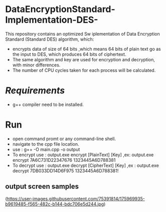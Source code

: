# DataEncryptionStandard-Implementation-DES-
This repository contains an optimized Sw iplementation of Data Encryption Standard (Standard DES) algorithm, which:
- encrypts data of size of 64 bits ,which means 64 bits of plain text go as the input to DES, which produces 64 bits of ciphertext. 
- The same algorithm and key are used for encryption and decryption, with minor differences.
- The number of CPU cycles taken for each process will be calculated.

#  _Requirements_
- g++ compiler need to be installed.

# Run
- open command promt or any command-line shell.
- navigate to the cpp file location.
- use : g++ -O main.cpp -o output
- To encrypt use : output.exe encrypt [PlainText] [Key] 
                   ,ex: output.exe encrypt 7A6C731D22347676 1323445A6D788381
- To decrypt use : output.exe decrypt [CipherText] [Key]
                 ,ex : output.exe decrypt 7DB033DD14D6F975 1323445A6D788381!
## output screen samples 
(https://user-images.githubusercontent.com/75391814/175969935-b9619485-f565-482c-b144-bdc706e5d244.jpg)
